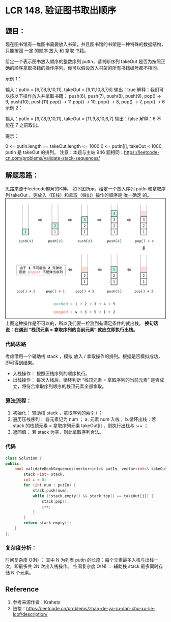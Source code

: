 # LCR 148. 验证图书取出顺序

## 题目：
现在图书馆有一堆图书需要放入书架，并且图书馆的书架是一种特殊的数据结构，只能按照 一定 的顺序 放入 和 拿取 书籍。

给定一个表示图书放入顺序的整数序列 putIn，请判断序列 takeOut 是否为按照正确的顺序拿取书籍的操作序列。你可以假设放入书架的所有书籍编号都不相同。

 

示例 1：

输入：putIn = [6,7,8,9,10,11], takeOut = [9,11,10,8,7,6]
输出：true
解释：我们可以按以下操作放入并拿取书籍：
push(6), push(7), push(8), push(9), pop() -> 9,
push(10), push(11),pop() -> 11,pop() -> 10, pop() -> 8, pop() -> 7, pop() -> 6
示例 2：

输入：putIn = [6,7,8,9,10,11], takeOut = [11,9,8,10,6,7]
输出：false
解释：6 不能在 7 之前取出。
 

提示：

0 <= putIn.length == takeOut.length <= 1000
0 <= putIn[i], takeOut < 1000
putIn 是 takeOut 的排列。
注意：本题与主站 946 题相同：https://leetcode-cn.com/problems/validate-stack-sequences/

## 解题思路：
思路来源于leetcode题解的K神。
如下图所示，给定一个放入序列 putIn 和拿取序列 takeOut ，则放入（压栈）和拿取（弹出）操作的顺序是 唯一确定 的。
![alt text](image.png)
上图这种操作是不可以的，所以我们要一检测到有满足条件的就出栈。
**换句话说：在遇到 “栈顶元素 = 拿取序列的当前元素” 就应立即执行出栈。**

### 代码思路
考虑借用一个辅助栈 stack ，模拟 放入 / 拿取操作的排列。根据是否模拟成功，即可得到结果。

- 入栈操作： 按照压栈序列的顺序执行。
- 出栈操作： 每次入栈后，循环判断 “栈顶元素 = 拿取序列的当前元素” 是否成立，将符合拿取序列顺序的栈顶元素全部拿取。

### 算法流程：
1. 初始化： 辅助栈 stack ，拿取序列的索引 i ；
2. 遍历压栈序列： 各元素记为 num ；
    a. 元素 num 入栈；
    b.循环出栈：若 stack 的栈顶元素 = 拿取序列元素 takeOut[i] ，则执行出栈与 i++ ；
3. 返回值： 若 stack 为空，则此拿取序列合法。

### 代码
```c++
class Solution {
public:
    bool validateBookSequences(vector<int>& putIn, vector<int>& takeOut) {
        stack <int> stack;
        int i = 0;
        for (int num : putIn) {
            stack.push(num);
            while (!stack.empty() && stack.top() == takeOut[i]) {
                stack.pop();
                i++;
            }
        }
        return stack.empty();
    }
};
```

### 复杂度分析：
时间复杂度 O(N) ： 其中 N 为列表 putIn 的长度；每个元素最多入栈与出栈一次，即最多共 2N 次出入栈操作。
空间复杂度 O(N) ： 辅助栈 stack 最多同时存储 N 个元素。

## Reference
1. 参考来源作者：Krahets
2. 链接：https://leetcode.cn/problems/zhan-de-ya-ru-dan-chu-xu-lie-lcof/description/

